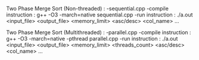 Two Phase Merge Sort (Non-threaded) :
-sequential.cpp
-compile instruction : g++ -O3 -march=native sequential.cpp
-run instruction : ./a.out <input_file> <output_file> <memory_limit> <asc/desc> <col_name> ...

Two Phase Merge Sort (Multithreaded) :
-parallel.cpp
-compile instruction : g++ -O3 -march=native -pthread parallel.cpp
-run instruction : ./a.out <input_file> <output_file> <memory_limit> <threads_count> <asc/desc> <col_name> ...